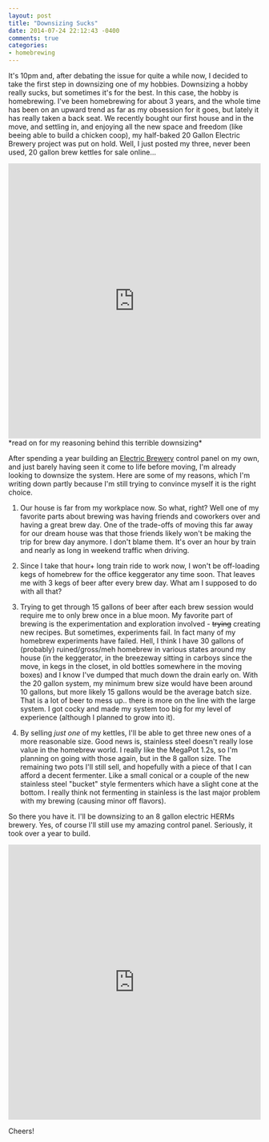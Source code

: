 ```yaml
---
layout: post
title: "Downsizing Sucks"
date: 2014-07-24 22:12:43 -0400
comments: true
categories:
- homebrewing
---
```


It's 10pm and, after debating the issue for quite a while now, I decided to take the first step in downsizing one of my hobbies. Downsizing a hobby really sucks, but sometimes it's for the best. In this case, the hobby is homebrewing. I've been homebrewing for about 3 years, and the whole time has been on an upward trend as far as my obsession for it goes, but lately it has really taken a back seat. We recently bought our first house and in the move, and settling in, and enjoying all the new space and freedom (like beeing able to build a chicken coop), my half-baked 20 Gallon Electric Brewery project was put on hold. Well, I just posted my three, never been used, 20 gallon brew kettles for sale online...

<iframe class="imgur-album" width="100%" height="550" frameborder="0" src="http://imgur.com/a/S4t12/embed"></iframe>
*read on for my reasoning behind this terrible downsizing*

<!-- more -->

After spending a year building an [Electric Brewery](http://theelectricbrewery.com) control panel on my own, and just barely having seen it come to life before moving, I'm already looking to downsize the system. Here are some of my reasons, which I'm writing down partly because I'm still trying to convince myself it is the right choice.

1) Our house is far from my workplace now. So what, right? Well one of my favorite parts about brewing was having friends and coworkers over and having a great brew day. One of the trade-offs of moving this far away for our dream house was that those friends likely won't be making the trip for brew day anymore. I don't blame them. It's over an hour by train and nearly as long in weekend traffic when driving.

2) Since I take that hour+ long train ride to work now, I won't be off-loading kegs of homebrew for the office keggerator any time soon. That leaves me with 3 kegs of beer after every brew day. What am I supposed to do with all that?

3) Trying to get through 15 gallons of beer after each brew session would require me to only brew once in a blue moon. My favorite part of brewing is the experimentation and exploration involved - ~~trying~~ creating new recipes. But sometimes, experiments fail. In fact many of my homebrew experiments have failed. Hell, I think I have 30 gallons of (probably) ruined/gross/meh homebrew in various states around my house (in the keggerator, in the breezeway sitting in carboys since the move, in kegs in the closet, in old bottles somewhere in the moving boxes) and I know I've dumped that much down the drain early on. With the 20 gallon system, my minimum brew size would have been around 10 gallons, but more likely 15 gallons would be the average batch size. That is a lot of beer to mess up.. there is more on the line with the large system. I got cocky and made my system too big for my level of experience (although I planned to grow into it).

4) By selling *just one* of my kettles, I'll be able to get three new ones of a more reasonable size. Good news is, stainless steel doesn't really lose value in the homebrew world. I really like the MegaPot 1.2s, so I'm planning on going with those again, but in the 8 gallon size. The remaining two pots I'll still sell, and hopefully with a piece of that I can afford a decent fermenter. Like a small conical or a couple of the new stainless steel "bucket" style fermenters which have a slight cone at the bottom. I really think not fermenting in stainless is the last major problem with my brewing (causing minor off flavors).

So there you have it. I'll be downsizing to an 8 gallon electric HERMs brewery. Yes, of course I'll still use my amazing control panel. Seriously, it took over a year to build.

<iframe class="imgur-album" width="100%" height="550" frameborder="0" src="http://imgur.com/a/8a12t/embed"></iframe>

Cheers!

